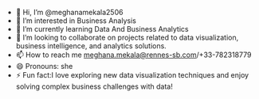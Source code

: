 - 👋 Hi, I’m @meghanamekala2506
- 👀 I’m interested in Business Analysis
- 🌱 I’m currently learning Data And Business Analytics
- 💞️ I’m looking to collaborate on projects related to data visualization, business intelligence, and analytics solutions.
- 📫 How to reach me meghana.mekala@rennes-sb.com/+33-782318779
- 😄 Pronouns: she
- ⚡ Fun fact:I love exploring new data visualization techniques and enjoy solving complex business challenges with data!

<!---
meghanamekala2506/meghanamekala2506 is a ✨ special ✨ repository because its `README.md` (this file) appears on your GitHub profile.
You can click the Preview link to take a look at your changes.
--->
